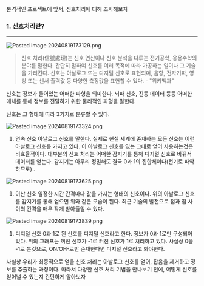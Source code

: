 본격적인 프로젝트에 앞서, 신호처리에 대해 조사해보자

### 1. 신호처리란?

---

![Pasted image 20240819173129.png](Pasted_image_20240819173129.png)

> 신호 처리(信號處理)는 신호 연산이나 신호 분석을 다루는 전기공학, 응용수학의 분야를 말한다. 간단히 말하여 신호를 여러 목적에 따라 가공하는 일이나 그 기술을 가리킨다. 신호는 아날로그 또는 디지털 신호로 표현되며, 음향, 전자기파, 영상 또는 센서 출력값 등 다양한 측정값을 표현할 수 있다. - "위키백과"
> 

신호는 정보가 들어있는 어떠한 파형을 의미한다. 뇌파 신호, 진동 데이터 등등 어떠한 매체를 통해 정보를 전달하기 위한 물리적인 파형을 말한다.

신호는 그 형태에 따라 3가지로 분류할 수 있다.

![Pasted image 20240819173324.png](Pasted_image_20240819173324.png)

1. 연속 신호
아날로그 신호를 말한다. 실제로 현실 세계에 존재하는 모든 신호는 이런 아날로그 신호를 가지고 있다. 이 아날로그 신호를 있는 그대로 얻어 사용하는것은 비효율적이다. 대부분의 신호 처리는 어떠한 감지기를 통해 디지털 신호로 바꿔서 데이터를 얻는다. 감지기는 아무리 정밀해도 결국 0과 1의 집합체이다(전기로 파악하므로) .

![Pasted image 20240819173625.png](Pasted_image_20240819173625.png)

1. 이산 신호
일정한 시간 간격마다 값을 가지는 형태의 신호이다. 위의 아날로그 신호를 감지기를 통해 얻으면 위와 같은 모습이 된다. 최근 기술의 발전으로 점과 점 사이의 간격을 매우 작게 받아들일 수 있다.

![Pasted image 20240819173839.png](Pasted_image_20240819173839.png)

1. 디지털 신호
0과 1로 된 신호를 디지털 신호라고 한다. 정보가 0과 1로만 구성되어 있다. 위의 그래프는 꺼진 신호가 -1로 켜진 신호가 1로 처리하고 있다. 사실상 0을 -1로 본것으로, ON/OFF로만 존재한다면 디지털 신호라고 봐야한다.

사실상 우리가 최종적으로 얻을 신호 처리는 아날로그 신호를 얻어, 잡음을 제거하고 정보를 추출하는 과정이다. 따라서 다양한 신호 처리 기법을 만나보기 전에, 어떻게 신호를 얻어낼 수 있는지 간단하게 알아보자